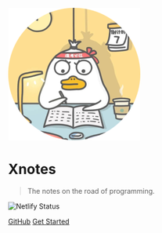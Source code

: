 <!-- _coverpage.md -->

![](https://raw.githubusercontent.com/WeiXinao/imgBed2/main/img/v2-291be7780689a775c9ecb655daa67fe4_r%20(1).png)

# Xnotes <small></small>

> The notes on the road of programming.

![Netlify Status](https://api.netlify.com/api/v1/badges/31b73ed9-ab1b-4d78-92c5-1ae24345ad9d/deploy-status)

[GitHub](https://github.com/WeiXinao/docs) 
[Get Started](README)






